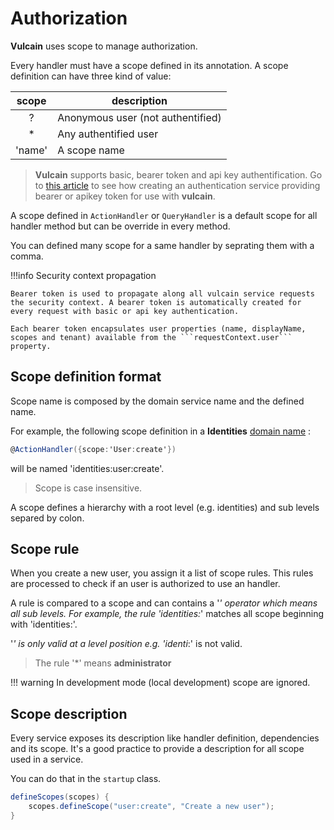 # Authorization

**Vulcain** uses scope to manage authorization.

Every handler must have a scope defined in its annotation. A scope definition can have three kind of value:

| scope | description |
|:-:|-----|
| ? | Anonymous user (not authentified) |
| * | Any authentified user |
| 'name' | A scope name |

> **Vulcain** supports basic, bearer token and api key authentification. Go to [this article](../articles/users) to see how creating an authentication service providing bearer or apikey token for use with **vulcain**.

A scope defined in ```ActionHandler``` or ```QueryHandler``` is a default scope for all handler method but can be override in every method.

You can defined many scope for a same handler by seprating them with a comma.

!!!info
    Security context propagation

    Bearer token is used to propagate along all vulcain service requests the security context. A bearer token is automatically created for every request with basic or api key authentication.

    Each bearer token encapsulates user properties (name, displayName, scopes and tenant) available from the ```requestContext.user``` property.

## Scope definition format

Scope name is composed by the domain service name and the defined name.

For example, the following scope definition in a **Identities** [domain name](./domain) :

```csharp
@ActionHandler({scope:'User:create'})
```

will be named 'identities:user:create'.

> Scope is case insensitive.

A scope defines a hierarchy with a root level (e.g. identities) and sub levels separed by colon.

## Scope rule

When you create a new user, you assign it a list of scope rules. This rules are processed to check if an user is authorized to use an handler.

A rule is compared to a scope and can contains a '*' operator which means all sub levels. For example, the rule 'identities:*' matches all scope beginning with 'identities:'.

'*' is only valid at a level position e.g. 'identi*:' is not valid.

> The rule '*' means __administrator__

!!! warning
    In development mode (local development) scope are ignored.

## Scope description

Every service exposes its description like handler definition, dependencies and its scope. It's a good practice to provide a description for all scope used in a service.

You can do that in the ```startup``` class.

```csharp
defineScopes(scopes) {
    scopes.defineScope("user:create", "Create a new user");
}
```
